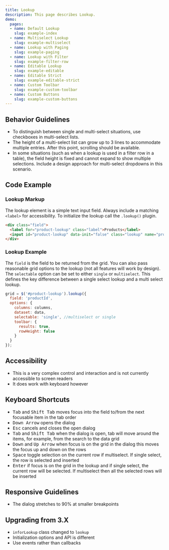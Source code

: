 ```yaml
---
title: Lookup
description: This page describes Lookup.
demo:
  pages:
  - name: Default Lookup
    slug: example-index
  - name: Multiselect Lookup
    slug: example-multiselect
  - name: Lookup with Paging
    slug: example-paging
  - name: Lookup with Filter
    slug: example-filter-row
  - name: Editable Lookup
    slug: example-editable
  - name: Editable Strict
    slug: example-editable-strict
  - name: Custom Toolbar
    slug: example-custom-toolbar
  - name: Custom Buttons
    slug: example-custom-buttons
---
```


## Behavior Guidelines

- To distinguish between single and multi-select situations, use checkboxes in multi-select lists.
- The height of a multi-select list can grow up to 3 lines to accommodate multiple entries. After this point, scrolling should be available.
- In some situations (such as when a lookup is used in a filter row in a table), the field height is fixed and cannot expand to show multiple selections. Include a design approach for multi-select dropdowns in this scenario.

## Code Example

### Lookup Markup

The lookup element is a simple text input field. Always include a matching `<label>` for accessibility. To initialize the lookup call the `.lookup()` plugin.

```html
<div class="field">
  <label for="product-lookup" class="label">Products</label>
  <input id="product-lookup" data-init="false" class="lookup" name="product-lookup" type="text">
</div>
```

### Lookup Example

The `field` is the field to be returned from the grid. You can also pass reasonable grid options to the lookup (not all features will work by design). The `selectable` option can be set to either `single` or `multiselect`. This defines the key difference between a single select lookup and a multi select lookup.

```javascript
grid = $('#product-lookup').lookup({
  field: 'productId',
  options: {
    columns: columns,
    dataset: data,
    selectable: 'single', //multiselect or single
    toolbar: {
      results: true,
      rowHeight: false
    }
  }
});
```

## Accessibility

- This is a very complex control and interaction and is not currently accessible to screen readers
- It does work with keyboard however

## Keyboard Shortcuts

- <kbd>Tab</kbd> and <kbd>Shift Tab</kbd> moves focus into the field to/from the next focusable item in the tab order
- <kbd>Down Arrow</kbd> opens the dialog
- <kbd>Esc</kbd> cancels and closes the open dialog
- <kbd>Tab</kbd> and <kbd>Shift Tab</kbd> when the dialog is open, tab will move around the items, for example, from the search to the data grid
- <kbd>Down</kbd> and <kbd>Up Arrow</kbd> when focus is on the grid in the dialog this moves the focus up and down on the rows
- <kbd>Space</kbd> toggle selection on the current row if multiselect. If single select, the row is selected and inserted
- <kbd>Enter</kbd> if focus is on the grid in the lookup and if single select, the current row will be selected. If multiselect then all the selected rows will be inserted

## Responsive Guidelines

- The dialog stretches to 90% at smaller breakpoints

## Upgrading from 3.X

- `inforLookup` class changed to `lookup`
- Initialization options and API is different
- Use events rather than callbacks
